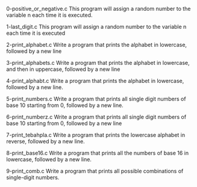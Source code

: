 0-positive_or_negative.c This program will assign a random number to the variable n each time it is executed.

1-last_digit.c This program will assign a random number to the variable n each time it is executed

2-print_alphabet.c Write a program that prints the alphabet in lowercase, followed by a new line

3-print_alphabets.c Write a program that prints the alphabet in lowercase, and then in uppercase, followed by a new line

4-print_alphabt.c Write a program that prints the alphabet in lowercase, followed by a new line.

5-print_numbers.c Write a program that prints all single digit numbers of base 10 starting from 0, followed by a new line.

6-print_numberz.c Write a program that prints all single digit numbers of base 10 starting from 0, followed by a new line

7-print_tebahpla.c Write a program that prints the lowercase alphabet in reverse, followed by a new line.

8-print_base16.c Write a program that prints all the numbers of base 16 in lowercase, followed by a new line.

9-print_comb.c Write a program that prints all possible combinations of single-digit numbers.